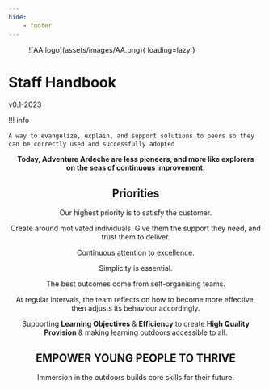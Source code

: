 ```yaml
---
hide:
    - footer
---
```


<figure markdown>
![AA logo](assets/images/AA.png){ loading=lazy }
</figure>

# Staff Handbook

v0.1-2023

!!! info

    A way to evangelize, explain, and support solutions to peers so they can be correctly used and successfully adopted

<span style="text-align:center">

**Today, Adventure Ardeche are less pioneers, and more like explorers on the seas of continuous improvement.**

</span>

<span style="text-align:center">

## Priorities

Our highest priority is to satisfy the customer.<br>

Create around motivated individuals. Give them the support they need, and trust them to deliver.<br>

Continuous attention to excellence.<br>

Simplicity is essential.<br>

The best outcomes come from self-organising teams.<br>

At regular intervals, the team reflects on how to become more effective, then adjusts its behaviour accordingly.
</span>

Supporting **Learning Objectives** & **Efficiency** to create **High Quality Provision** & making learning outdoors accessible to all.

## EMPOWER YOUNG PEOPLE TO THRIVE

Immersion in the outdoors builds core skills for their future.
